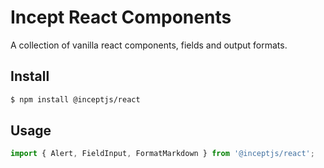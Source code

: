 # Incept React Components

A collection of vanilla react components, fields and output formats.

## Install

```bash
$ npm install @inceptjs/react
```

## Usage

```js
import { Alert, FieldInput, FormatMarkdown } from '@inceptjs/react';
```